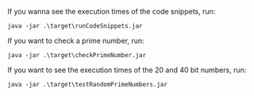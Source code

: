 If you wanna see the execution times of the code snippets, run:

    java -jar .\target\runCodeSnippets.jar

If you want to check a prime number, run:

    java -jar .\target\checkPrimeNumber.jar

If you want to see the execution times of the 20 and 40 bit numbers, run:

    java -jar .\target\testRandomPrimeNumbers.jar
